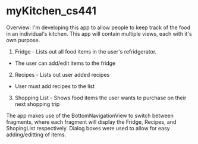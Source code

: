 # myKitchen_cs441

Overview: I'm developing this app to allow people to keep track of the food in an individual's kitchen. This app will contain multiple views, each with it's own purpose.

1. Fridge - Lists out all food items in the user's refridgerator.
  - The user can add/edit items to the fridge
2. Recipes - Lists out user added recipes
  - User must add recipes to the list
3. Shopping List - Shows food items the user wants to purchase on their next shopping trip

The app makes use of the BottomNavigationView to switch between fragments, where each fragment will display the Fridge, Recipes, and ShopingList respectively. Dialog boxes were used to allow for easy adding/editting of items.
